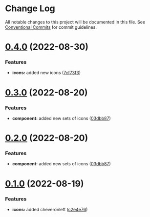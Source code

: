# Change Log

All notable changes to this project will be documented in this file.
See [Conventional Commits](https://conventionalcommits.org) for commit guidelines.

# [0.4.0](https://github.com/sexyicons/sexyicons/compare/v0.3.0...v0.4.0) (2022-08-30)


### Features

* **icons:** added new icons ([7cf73f3](https://github.com/sexyicons/sexyicons/commit/7cf73f3bb9af051afaa8db13e5fa6c5ed235f9fb))





# [0.3.0](https://github.com/sexyicons/sexyicons/compare/v0.1.0...v0.3.0) (2022-08-20)


### Features

* **component:** added new sets of icons ([03dbb87](https://github.com/sexyicons/sexyicons/commit/03dbb8707868e249427f86a235acc071b9bf3c98))





# [0.2.0](https://github.com/sexyicons/sexyicons/compare/v0.1.0...v0.2.0) (2022-08-20)


### Features

* **component:** added new sets of icons ([03dbb87](https://github.com/sexyicons/sexyicons/commit/03dbb8707868e249427f86a235acc071b9bf3c98))





# [0.1.0](https://github.com/sexyicons/sexyicons/compare/v0.0.2...v0.1.0) (2022-08-19)


### Features

* **icons:** added cheveronleft ([c2e4e76](https://github.com/sexyicons/sexyicons/commit/c2e4e763c971055112f1e73b0423b9d1256b6642))

